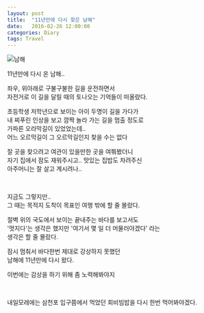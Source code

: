 ```yaml
---
layout: post
title:  "11년만에 다시 찾은 남해"
date:   2016-02-26 12:00:00 
categories: Diary
tags: Travel
---
```


![남해](https://lh3.googleusercontent.com/YOPsVRHVu5XHpvcNOgjuEWDogV9_jAvrvky1K6Ddv7GRJ0T68u5eHYl4TniIJYIPxWIKYlkdxgdhUBctv0FBJvLjTvdUOZUMOqKHUV9AD533LCmhD3NeLZ1TT4f41izko-K99DR2txfLVFwJTSfT0ssT5MMw5P8xhOqKDxrnCbJtcz0RW5xeocTmhyx657lstK5lZTOKKeSTeNYXSPi5L7qx8MP1pgZaDhNFNtpUZm3DM47ODHWVkWrbmxWhqU31L3i0SyeT4UEZ_M_UcaEu2xt22uWEOS1aIZ9oCwMVmycWciJ_ZzhDSq2_CsFFUOFzIzJvLF74xAM54Akgg76HzlBzCr9l9ixt_xcmrjgoHiK-GFB2tZgTOzp9bJopcS4jFULUed8vH80Pknq2AH6NY5LS1kDtnpHzIgJ5VCS0c_7I0ZdADtIoG8_uhK3L5TjX4BLwyuTd2SjtNYqtr6H58SU2NR3nt3O0YwwbTENo17a_Z1rh1rLBVeD6mN5oN6aE0SBv9G3Jsx_Llu0yttbwjvv2jtkx-kzU6Sjwjlr5lMkEZ1zqQFJSiB9Xj3xFBRNMXl64=w685-h683-no)  

11년만에 다시 온 남해..

좌우, 위아래로 구불구불한 길을 운전하면서   
자전거로 이 길을 달릴 때의 토나오는 기억들이 떠올랐다. 

초등학생 저학년으로 보이는 아이 두명이 길을 가다가   
내 찌푸린 인상을 보고 깜짝 놀라 가는 길을 멈출 정도로   
가파른 오라막길이 있었었는데..   
어느 오르막길이 그 오르막길인지 찾을 수는 없다

잘 곳을 찾으려고 여관이 있을만한 곳을 여쭤봤더니   
자기 집에서 잠도 재워주시고.. 맛있는 집밥도 차려주신  
아주머니는 잘 살고 계시려나..  

<!--more-->

<br>

지금도 그렇지만..  
그 때는 목적지 도착이 목표인 여행 밖에 할 줄 몰랐다.
 
절벽 위의 국도에서 보이는 끝내주는 바다를 보고서도   
'멋지다'는 생각은 했지만 '여기서 몇 일 더 머물러야겠다' 라는   
생각은 할 줄 몰랐다.

잠시 멈춰서 바다한번 제대로 강상하지 못했던  
남해에 11년만에 다시 왔다.

이번에는 감상을 하기 위해 좀 노력해봐야지   

<br>

내일모레에는 삼천포 입구쯤에서 먹었던 회비빔밥을 다시 한번 먹어봐야겠다.  

